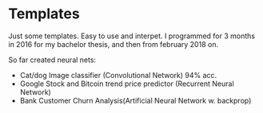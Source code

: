 # Templates


Just some templates. Easy to use and interpet. I programmed for 3 months in 2016 for my bachelor thesis, and then from february 2018 on.

So far created neural nets:
- Cat/dog Image classifier (Convolutional Network) 94% acc.
- Google Stock and Bitcoin trend price predictor (Recurrent Neural Network) 
- Bank Customer Churn Analysis(Artificial Neural Network w. backprop)





